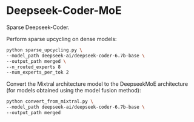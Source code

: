 # Deepseek-Coder-MoE
Sparse Deepseek-Coder.

Perform sparse upcycling on dense models:
```sh
python sparse_upcycling.py \
--model_path deepseek-ai/deepseek-coder-6.7b-base \
--output_path merged \
--n_routed_experts 8 
--num_experts_per_tok 2
```

Convert the Mixtral architecture model to the DeepseekMoE architecture (for models obtained using the model fusion method):

```sh
python convert_from_mixtral.py \
--model_path deepseek-ai/deepseek-coder-6.7b-base \
--output_path merged
```
